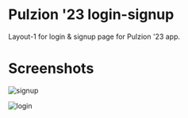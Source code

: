 # Pulzion '23 login-signup
Layout-1 for login & signup page for Pulzion '23 app.

# Screenshots
![signup](https://user-images.githubusercontent.com/93861256/211055739-c33652e0-25d8-4f6d-a8a9-8d3428a118dd.png)

![login](https://user-images.githubusercontent.com/93861256/215304252-8ca92a92-c63b-47a6-b065-927f76b5c5b2.png)
